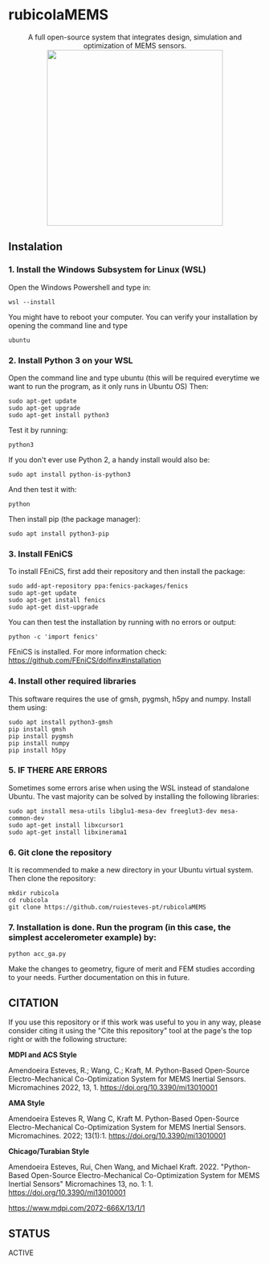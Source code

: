 # rubicolaMEMS
<p align="center">
A full open-source system that integrates design, simulation and optimization of MEMS sensors.
  <img width=350 length=350 src="https://i.imgur.com/ehGcVeF.png">
</p>

## Instalation

### 1. Install the Windows Subsystem for Linux (WSL)
Open the Windows Powershell and type in:
```
wsl --install
```
You might have to reboot your computer.
You can verify your installation by opening the command line and type
```
ubuntu
```

### 2. Install Python 3 on your WSL
Open the command line and type ubuntu (this will be required everytime we want to run the program, as it only runs in Ubuntu OS)
Then:
```
sudo apt-get update
sudo apt-get upgrade
sudo apt-get install python3
```
Test it by running:
```
python3
```
If you don't ever use Python 2, a handy install would also be:
```
sudo apt install python-is-python3
```
And then test it with:
```
python
```
Then install pip (the package manager):
```
sudo apt install python3-pip
```

### 3. Install FEniCS
To install FEniCS, first add their repository and then install the package:
```
sudo add-apt-repository ppa:fenics-packages/fenics
sudo apt-get update
sudo apt-get install fenics
sudo apt-get dist-upgrade
```
You can then test the installation by running with no errors or output:
```
python -c 'import fenics'
```
FEniCS is installed. For more information check: https://github.com/FEniCS/dolfinx#installation

### 4. Install other required libraries
This software requires the use of gmsh, pygmsh, h5py and numpy. Install them using:
```
sudo apt install python3-gmsh
pip install gmsh
pip install pygmsh
pip install numpy
pip install h5py
```

### 5. IF THERE ARE ERRORS
Sometimes some errors arise when using the WSL instead of standalone Ubuntu. The vast majority can be solved by installing the following libraries:
```
sudo apt install mesa-utils libglu1-mesa-dev freeglut3-dev mesa-common-dev
sudo apt-get install libxcursor1
sudo apt-get install libxinerama1
```

### 6. Git clone the repository
It is recommended to make a new directory in your Ubuntu virtual system. Then clone the repository:
```
mkdir rubicola
cd rubicola
git clone https://github.com/ruiesteves-pt/rubicolaMEMS
```

### 7. Installation is done. Run the program (in this case, the simplest accelerometer example) by:
```
python acc_ga.py
```
Make the changes to geometry, figure of merit and FEM studies according to your needs. Further documentation on this in future.

## CITATION
If you use this repository or if this work was useful to you in any way, please consider citing it using the "Cite this repository" tool at the page's the top right or with the following structure:

**MDPI and ACS Style**

Amendoeira Esteves, R.; Wang, C.; Kraft, M. Python-Based Open-Source Electro-Mechanical Co-Optimization System for MEMS Inertial Sensors. Micromachines 2022, 13, 1. https://doi.org/10.3390/mi13010001

**AMA Style**

Amendoeira Esteves R, Wang C, Kraft M. Python-Based Open-Source Electro-Mechanical Co-Optimization System for MEMS Inertial Sensors. Micromachines. 2022; 13(1):1. https://doi.org/10.3390/mi13010001

**Chicago/Turabian Style**

Amendoeira Esteves, Rui, Chen Wang, and Michael Kraft. 2022. "Python-Based Open-Source Electro-Mechanical Co-Optimization System for MEMS Inertial Sensors" Micromachines 13, no. 1: 1. https://doi.org/10.3390/mi13010001 

https://www.mdpi.com/2072-666X/13/1/1

## STATUS
ACTIVE
